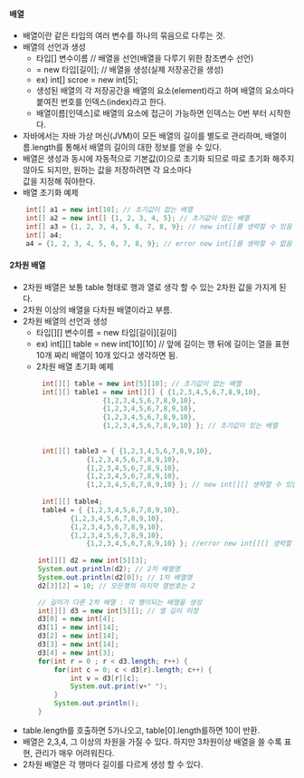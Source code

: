 #### 배열  
  - 배열이란 같은 타입의 여러 변수를 하나의 묶음으로 다루는 것.   
  - 배열의 선언과 생성  
    - 타입[] 변수이름 // 배열을 선언(배열을 다루기 위한 참조변수 선언)   
    - = new 타입[길이]; // 배열을 생성(실제 저장공간을 생성)  
    - ex) int[] scroe = new int[5];  
    - 생성된 배열의 각 저장공간을 배열의 요소(element)라고 하며 배열의 요소마다 붙여진 번호를 인덱스(index)라고 한다.  
    - 배열이름[인덱스]로 배열의 요소에 접근이 가능하면 인덱스는 0번 부터 시작한다.
  - 자바에서는 자바 가상 머신(JVM)이 모든 배열의 길이를 별도로 관리하며, 배열이름.length를 통해서 배열의 길이의 대한 정보를 얻을 수 있다.  
  - 배열은 생성과 동시에 자동적으로 기본값(0)으로 초기화 되므로 따로 초기화 해주지 않아도 되지만, 원하는 값을 저장하려면 각 요소마다  
    값을 지정해 줘야한다.
  - 배열 초기화 예제  
  ``` java  
      int[] a1 = new int[10]; // 초기값이 없는 배열  
      int[] a2 = new int[] {1, 2, 3, 4, 5}; // 초기값이 있는 배열  
      int[] a3 = {1, 2, 3, 4, 5, 6, 7, 8, 9}; // new int[]를 생략할 수 있음  
      int[] a4;  
      a4 = {1, 2, 3, 4, 5, 6, 7, 8, 9}; // error new int[]를 생략할 수 없음  
  ```  
#### 2차원 배열  
  - 2차원 배열은 보통 table 형태로 행과 열로 생각 할 수 있는 2차원 값을 가지게 된다.  
  - 2차원 이상의 배열을 다차원 배열이라고 부름.  
  - 2차원 배열의 선언과 생성  
    - 타입[][] 변수이름 = new 타입[길이][길이]  
    - ex) int[][] table = new int[10][10] // 앞에 길이는 행 뒤에 길이는 열을 표현 10개 짜리 배열이 10개 있다고 생각하면 됨.  
    - 2차원 배열 초기화 예제  
    
 ``` java  
		 int[][] table = new int[5][10]; // 초기값이 없는 배열  
		 int[][] table1 = new int[][] { {1,2,3,4,5,6,7,8,9,10}, 
			 			{1,2,3,4,5,6,7,8,9,10},  
			 			{1,2,3,4,5,6,7,8,9,10},  
			 			{1,2,3,4,5,6,7,8,9,10},  
			 			{1,2,3,4,5,6,7,8,9,10} }; // 초기값이 있는 배열  
			 			 				
		
		 int[][] table3 = { {1,2,3,4,5,6,7,8,9,10},   
				    {1,2,3,4,5,6,7,8,9,10},  
				    {1,2,3,4,5,6,7,8,9,10},  
			 	    {1,2,3,4,5,6,7,8,9,10},  
				    {1,2,3,4,5,6,7,8,9,10} }; // new int[][] 생략할 수 있음  
		 
		 int[][] table4;  
		 table4 = { {1,2,3,4,5,6,7,8,9,10},   
			    {1,2,3,4,5,6,7,8,9,10},  
			    {1,2,3,4,5,6,7,8,9,10},  
			    {1,2,3,4,5,6,7,8,9,10},  
		            {1,2,3,4,5,6,7,8,9,10} }; //error new int[][] 생략할 수 없음  
			    		
		int[][] d2 = new int[5][3];
		System.out.println(d2); // 2차 배열명
		System.out.println(d2[0]); // 1차 배열명
		d2[3][2] = 10; // 모든행의 마지막 열번호는 2

		// 길이가 다른 2차 배열 : 각 행이되는 배열을 생성
		int[][] d3 = new int[5][]; // 열 길이 미정
		d3[0] = new int[4];
		d3[1] = new int[14];
		d3[2] = new int[14];
		d3[3] = new int[14];
		d3[4] = new int[3];
		for(int r = 0 ; r < d3.length; r++) {
			for(int c = 0; c < d3[r].length; c++) {
				int v = d3[r][c];
				System.out.print(v+" ");
			}
			System.out.println();
		}
 ```  
  - table.length를 호출하면 5가나오고, table[0].length를하면 10이 반환.  
  - 배열은 2,3,4, 그 이상의 차원을 가질 수 있다. 하지만 3차원이상 배열을 쓸 수록 표현, 관리가 매우 어려워진다.  
  - 2차원 배열은 각 행마다 길이를 다르게 생성 할 수 있다.  
 
  
			 						          	
  
